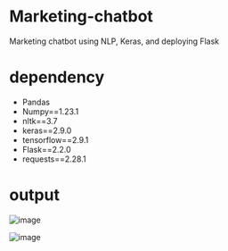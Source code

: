# Marketing-chatbot
Marketing chatbot using NLP, Keras, and deploying Flask 

# dependency
   * Pandas
   * Numpy==1.23.1
   * nltk==3.7
   * keras==2.9.0
   * tensorflow==2.9.1
   * Flask==2.2.0
   * requests==2.28.1

# output
![image](https://user-images.githubusercontent.com/63532028/182538343-1cf1f0e3-9db2-44e4-aef6-3dd535faa723.png)

![image](https://user-images.githubusercontent.com/63532028/182538526-95390f93-4eb5-4fc4-b213-a8f680f2f8ea.png)



